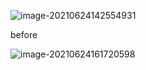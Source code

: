 ![image-20210624142554931](C:\Users\Administrator\AppData\Roaming\Typora\typora-user-images\image-20210624142554931.png)

before



![image-20210624161720598](C:\Users\Administrator\AppData\Roaming\Typora\typora-user-images\image-20210624161720598.png)

